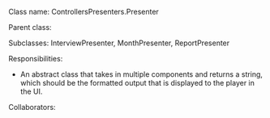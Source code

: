 Class name: ControllersPresenters.Presenter

Parent class:

Subclasses: InterviewPresenter, MonthPresenter, ReportPresenter

Responsibilities:
* An abstract class that takes in multiple components and returns a string, which should be the formatted output that is displayed to the player in the UI.

Collaborators:
